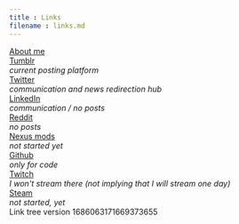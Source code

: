 ```yaml
---
title : Links
filename : links.md
---
```

<div id="links">

<span id="about_me_link">
	<a href="https://jeremyvlegros.github.io/website/about_me.html" target=”_blank”>
	 About me
    </a>
</span>

<div class="line">
	<a href="https://jeremyvlegros.tumblr.com/" target=”_blank”>
	 <div id="Tumblr">
	   Tumblr
	   <!-- <img class="logo_tumblr" src="https://jeremyvlegros.github.io/website/assets/logo_tumblr.svg" alt="tumblr logo"/> -->
	 </div>
	</a>
	<div class="text_gray text_centered"><i>current posting platform</i></div>
 </div>

<div class="line">
	<a href="https://twitter.com/jeremyvlegros" target=”_blank”>
	 <div id="Twitter">
	 	Twitter
	   <!-- <img class="logo_twitter" src="https://jeremyvlegros.github.io/website/assets/logo_twitter_white.svg" alt="twitter logo"/> -->
	 </div>
	</a>
	<div class="text_gray text_centered"><i>communication and news redirection hub</i></div>
 </div>

<div class="line">
	<a href="https://fr.linkedin.com/in/jeremyvlegros?trk=people-guest_people_search-card" target=”_blank”>
	 <div id="LinkedIn">
	   LinkedIn
	   <!-- <img class="logo_linkedin" src="https://jeremyvlegros.github.io/website/assets/logo_linkedin.svg" alt="linkedin logo"/> -->
	 </div>
	</a>
	<div class="text_gray text_centered"><i>communication / no posts</i></div>
 </div>

<div class="line">
	<a href="https://www.reddit.com/user/jeremyvlegros" target=”_blank”>
	 <div id="Reddit">
	 	Reddit
	   <!-- <img class="logo_reddit" src="https://jeremyvlegros.github.io/website/assets/logo_reddit.svg" alt="reddit logo"/> -->
	 </div>
	</a>
	<div class="text_gray text_centered"><i>no posts</i></div>
 </div>

<div class="line">
	<a href="https://www.nexusmods.com/users/152566508" target=”_blank”>
	 <div id="Nexus">
	 	Nexus mods
	   <!-- <img class="logo_nexus_mods" src="https://jeremyvlegros.github.io/website/assets/logo_nexus_mods.png" alt="nexus mods logo"/> -->
	 </div>
	</a>
	<div class="text_gray text_centered"><i>not started yet</i></div>
 </div>

<div class="line">
	<a href="https://github.com/jeremyvlegros" target=”_blank”>
	 <div id="Github">
	 	Github
	   <!-- <img class="logo_github" src="https://jeremyvlegros.github.io/website/assets/logo_github.svg" alt="github logo"/> -->
	 </div>
	</a>
	<div class="text_gray text_centered"><i> only for code</i></div>
 </div>

<div class="line">
	<a href="https://www.twitch.tv/jeremyvlegros" target=”_blank”>
	 <div id="Twitch">
	 	Twitch
	   <!-- <img class="logo_twitch" src="https://jeremyvlegros.github.io/website/assets/logo_twitch.svg" alt="twitch logo"/> -->
	 </div>
	</a>
	<div class="text_gray text_centered"><i>I won't stream there (not implying that I will stream one day)</i></div>
 </div>

<div class="line">
	<a href="https://steamcommunity.com/id/jeremyvlegros" target=”_blank”>
	 <div id="Steam">
	 	Steam
	   <!-- <img class="logo_steam" src="https://jeremyvlegros.github.io/website/assets/logo_steam.svg" alt="steam logo"/> -->
	 </div>
	</a>
	<div class="text_gray text_centered">
		<i> not started, yet</i>
	</div>
</div>

<span id="version">
	Link tree version 1686063171669373655
</span>

</div>
